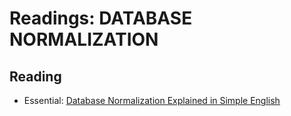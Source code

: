 # Readings: DATABASE NORMALIZATION

## Reading
* Essential: [Database Normalization Explained in Simple English](https://www.essentialsql.com/get-ready-to-learn-sql-database-normalization-explained-in-simple-english/)